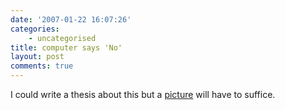 ```yaml
---
date: '2007-01-22 16:07:26'
categories:
    - uncategorised
title: computer says 'No'
layout: post
comments: true
---
```


I could write a thesis about this but a
[picture](http://flickr.com/photos/70276096@N00/365679508/) will have to
suffice.
